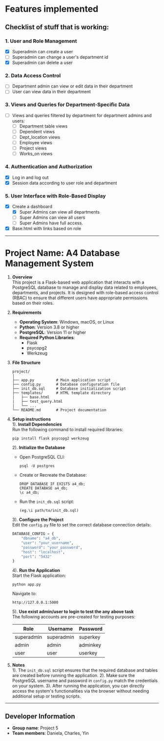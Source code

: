 # **Features implemented**

## **Checklist of stuff that is working:**

### 1. User and Role Management
- [x] Superadmin can create a user
- [ ] Superadmin can change a user's department id
- [x] Superadmin can delete a user

### 2. Data Access Control
- [ ] Department admin can view or edit data in their department
- [ ] User can view data in their department

### 3. Views and Queries for Department-Specific Data
- [ ] Views and queries filtered by department for department admins and users:
  - [ ] Department table views
  - [ ] Dependent views
  - [ ] Dept_location views
  - [ ] Employee views
  - [ ] Project views
  - [ ] Works_on views

### 4. Authentication and Authorization
- [x] Log in and log out
- [x] Session data according to user role and department

### 5. User Interface with Role-Based Display
- [x] Create a dashboard
    - [x] Super Admins can view all departments
    - [ ] Super Admins can view all users
    - [ ] Super Admins have full access.   
- [x] Base.html with links based on role

---

# Project Name: A4 Database Management System  
1. **Overview**  
   This project is a Flask-based web application that interacts with a PostgreSQL
   database to manage and display data related to employees, departments, and
   projects. It is designed with role-based access control (RBAC) to ensure that
   different users have appropriate permissions based on their roles.

2. **Requirements**
   - **Operating System**: Windows, macOS, or Linux
   - **Python**: Version 3.8 or higher
   - **PostgreSQL**: Version 11 or higher
   - **Required Python Libraries**:
     - Flask
     - psycopg2
     - Werkzeug

3. **File Structure**
    ```plaintext
    project/
    |
    ├── app.py          # Main application script
    ├── config.py       # Database configuration file
    ├── init_db.sql     # Database initialization script
    ├── templates/      # HTML template directory
    |   ├── base.html
    |   ├── test_query.html
    |   └── ...
    └── README.md       # Project documentation
    ```

4. **Setup instructions**  
   1). **Install Dependencies**  
    Run the following command to install required libraries:
      ```plaintext
      pip install flask psycopg2 werkzeug
      ```

   2). **Initialize the Database**  
      - Open PostgreSQL CLI:
        ```plaintext
        psql -U postgres
        ```
      - Create or Recreate the Database:
        ```plaintext
        DROP DATABASE IF EXISTS a4_db;
        CREATE DATABASE a4_db;
        \c a4_db;
        ```
      - Run the `init_db.sql` script:
        ```plaintext
        (eg.\i path/to/init_db.sql)
        ```

   3). **Configure the Project**  
      Edit the `config.py` file to set the correct database connection details:
      ```python
      DATABASE_CONFIG = {
          "dbname": "a4_db",
          "user": "your_username",
          "password": "your_password",
          "host": "localhost",
          "port": "5432"
      }
      ```

   4). **Run the Application**  
      Start the Flask application:
      ```plaintext
      python app.py
      ```
      Navigate to:
      ```plaintext
      http://127.0.0.1:5000
      ```
   5). **Use exist admin/user to login to test the any above task**  
    The following accounts are pre-created for testing purposes:  

    | Role        | Username      | Password           |
    |-------------|---------------|--------------------|
    | superadmin  | superadmin    | superkey     |
    | admin       | admin         | adminkey           |
    | user        | user          | userkey            |       
        
5. **Notes**  
   1). The `init_db.sql` script ensures that the required database and tables are created before running the application.
   2). Make sure the PostgreSQL username and password in `config.py` match the credentials on your system.
   3). After running the application, you can directly access the system's functionalities via the browser without needing additional setup or testing scripts.

---
## **Developer Information**
- **Group name**: Project 5  
- **Team members**: Daniela, Charles, Yin

